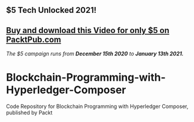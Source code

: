 ## $5 Tech Unlocked 2021!
[Buy and download this Video for only $5 on PacktPub.com](https://www.packtpub.com/product/blockchain-programming-with-hyperledger-composer-video/9781839219887)
-----
*The $5 campaign         runs from __December 15th 2020__ to __January 13th 2021.__*

# Blockchain-Programming-with-Hyperledger-Composer
Code Repository for Blockchain Programming with Hyperledger Composer, published by Packt
